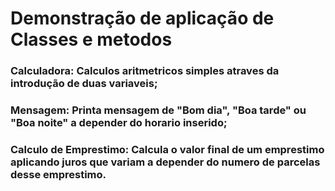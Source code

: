 # Demonstração de aplicação de Classes e metodos
### Calculadora: Calculos aritmetricos simples atraves da introdução de duas variaveis;
### Mensagem: Printa mensagem de "Bom dia", "Boa tarde" ou "Boa noite" a depender do horario inserido;
### Calculo de Emprestimo: Calcula o valor final de um emprestimo aplicando juros que variam a depender do numero de parcelas desse emprestimo.
